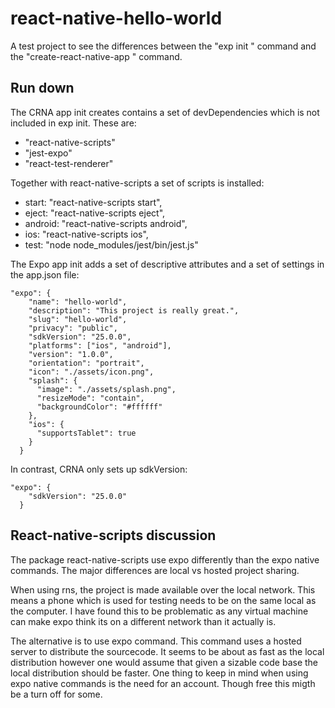 # react-native-hello-world 
A test project to see the differences between the "exp init <app-name>" command and the "create-react-native-app <app-name>" command.

## Run down
The CRNA app init creates contains a set of devDependencies which is not included in exp init.
These are: 
* "react-native-scripts"
* "jest-expo"
* "react-test-renderer"

Together with react-native-scripts a set of scripts is installed:
* start: "react-native-scripts start",
* eject: "react-native-scripts eject",
* android: "react-native-scripts android",
* ios: "react-native-scripts ios",
* test: "node node_modules/jest/bin/jest.js"

The Expo app init adds a set of descriptive attributes and a set of settings in the app.json file:
```
"expo": {
    "name": "hello-world",
    "description": "This project is really great.",
    "slug": "hello-world",
    "privacy": "public",
    "sdkVersion": "25.0.0",
    "platforms": ["ios", "android"],
    "version": "1.0.0",
    "orientation": "portrait",
    "icon": "./assets/icon.png",
    "splash": {
      "image": "./assets/splash.png",
      "resizeMode": "contain",
      "backgroundColor": "#ffffff"
    },
    "ios": {
      "supportsTablet": true
    }
  }
```

In contrast, CRNA only sets up sdkVersion:
```
"expo": {
    "sdkVersion": "25.0.0"
  }
```
## React-native-scripts discussion
The package react-native-scripts use expo differently than the expo native commands.
The major differences are local vs hosted project sharing.

When using rns, the project is made available over the local network. 
This means a phone which is used for testing needs to be on the same local as the computer.
I have found this to be problematic as any virtual machine can make expo think its on a different network than it actually is.

The alternative is to use expo command. This command uses a hosted server to distribute the sourcecode.
It seems to be about as fast as the local distribution however one would assume that given a sizable code base the local distribution should be faster.
One thing to keep in mind when using expo native commands is the need for an account. Though free this migth be a turn off for some.
